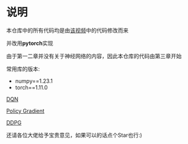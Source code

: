 # 说明

本仓库中的所有代码均是由[该视频](https://www.bilibili.com/video/BV1yv411i7xd?vd_source=d8ac0773b41304877a16e8a3ab46f066)中的代码修改而来

并改用**pytorch**实现

由于第一二章并没有关于神经网络的内容，因此本仓库的代码由第三章开始

常用库的版本:

- numpy==1.23.1
- torch==1.11.0

[DQN](lesson3/dqn/train.py)

[Policy Gradient](lesson4/policy_gradient/train.py)

[DDPG](lesson5/ddpg/train.py)

还请各位大佬给予宝贵意见，如果可以的话点个Star也行:)
